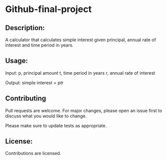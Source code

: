 # Github-final-project

## Description:
A calculator that calculates simple interest given principal, annual rate of interest and time period in years.

## Usage:

Input:
   p, principal amount
   t, time period in years
   r, annual rate of interest
   
Output:
   simple interest = p*t*r

## Contributing

Pull requests are welcome. For major changes, please open an issue first
to discuss what you would like to change.

Please make sure to update tests as appropriate.

## License:
Contributions are licensed.
